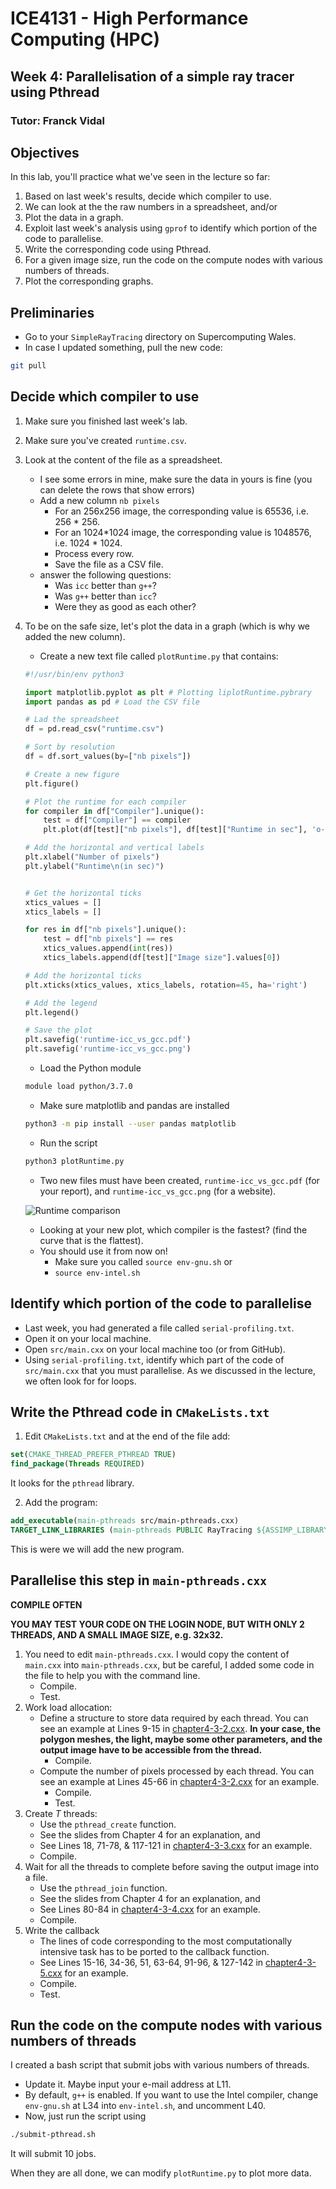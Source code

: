 # ICE4131 - High Performance Computing (HPC)
## Week 4: Parallelisation of a simple ray tracer using Pthread
### Tutor: Franck Vidal

## Objectives

In this lab, you'll practice what we've seen in the lecture so far:

1. Based on last week's results, decide which compiler to use.
  1. We can look at the the raw numbers in a spreadsheet, and/or
  2. Plot the data in a graph.
2. Exploit last week's analysis using `gprof` to identify which portion of the code to parallelise.
3. Write the corresponding code using Pthread.
4. For a given image size, run the code on the compute nodes with various numbers of threads.
5. Plot the corresponding graphs.


## Preliminaries

- Go to your `SimpleRayTracing` directory on Supercomputing Wales.
- In case I updated something, pull the new code:
```bash
git pull
```

## Decide which compiler to use

1. Make sure you finished last week's lab.
2. Make sure you've created `runtime.csv`.
3. Look at the content of the file as a spreadsheet.
    - I see some errors in mine, make sure the data in yours is fine (you can delete the rows that show errors)
    - Add a new column `nb pixels`
        - For an 256x256 image, the corresponding value is 65536, i.e. 256 * 256.
        - For an 1024*1024 image, the corresponding value is 1048576, i.e. 1024 * 1024.
        - Process every row.
        - Save the file as a CSV file.
    - answer the following questions:
        - Was `icc` better than `g++`?
        - Was `g++` better than `icc`?
        - Were they as good as each other?
4. To be on the safe size, let's plot the data in a graph (which is why we added the new column).
    - Create a new text file called `plotRuntime.py` that contains:
    ```python
    #!/usr/bin/env python3

    import matplotlib.pyplot as plt # Plotting liplotRuntime.pybrary
    import pandas as pd # Load the CSV file

    # Lad the spreadsheet
    df = pd.read_csv("runtime.csv")

    # Sort by resolution
    df = df.sort_values(by=["nb pixels"])

    # Create a new figure
    plt.figure()

    # Plot the runtime for each compiler
    for compiler in df["Compiler"].unique():
        test = df["Compiler"] == compiler
        plt.plot(df[test]["nb pixels"], df[test]["Runtime in sec"], 'o-', label=compiler)

    # Add the horizontal and vertical labels
    plt.xlabel("Number of pixels")
    plt.ylabel("Runtime\n(in sec)")


    # Get the horizontal ticks
    xtics_values = []
    xtics_labels = []

    for res in df["nb pixels"].unique():
        test = df["nb pixels"] == res
        xtics_values.append(int(res))
        xtics_labels.append(df[test]["Image size"].values[0])

    # Add the horizontal ticks
    plt.xticks(xtics_values, xtics_labels, rotation=45, ha='right')

    # Add the legend
    plt.legend()    

    # Save the plot
    plt.savefig('runtime-icc_vs_gcc.pdf')
    plt.savefig('runtime-icc_vs_gcc.png')
    ```
    - Load the Python module
    ```bash
    module load python/3.7.0
    ```
    - Make sure matplotlib and pandas are installed
    ```bash
    python3 -m pip install --user pandas matplotlib
    ```
    - Run the script
    ```bash
    python3 plotRuntime.py
    ```
    - Two new files must have been created, `runtime-icc_vs_gcc.pdf` (for your report), and `runtime-icc_vs_gcc.png` (for a website).

    ![Runtime comparison](runtime-icc_vs_gcc.png)
    - Looking at your new plot, which compiler is the fastest? (find the curve that is the flattest).
    - You should use it from now on!
        - Make sure you called `source env-gnu.sh` or
        - `source env-intel.sh`

## Identify which portion of the code to parallelise

- Last week, you had generated a file called `serial-profiling.txt`.
- Open it on your local machine.
- Open `src/main.cxx` on your local machine too (or from GitHub).
- Using `serial-profiling.txt`, identify which part of the code of `src/main.cxx` that you must parallelise. As we discussed in the lecture, we often look for for loops.

## Write the Pthread code in `CMakeLists.txt`

1. Edit `CMakeLists.txt` and at the end of the file add:

```cmake
set(CMAKE_THREAD_PREFER_PTHREAD TRUE)
find_package(Threads REQUIRED)
```

It looks for the `pthread` library.

2. Add the program:

```cmake
add_executable(main-pthreads src/main-pthreads.cxx)
TARGET_LINK_LIBRARIES (main-pthreads PUBLIC RayTracing ${ASSIMP_LIBRARY} Threads::Threads)
```

This is were we will add the new program.

## Parallelise this step in `main-pthreads.cxx`

**COMPILE OFTEN**

**YOU MAY TEST YOUR CODE ON THE LOGIN NODE, BUT WITH ONLY 2 THREADS, AND A SMALL IMAGE SIZE, e.g. 32x32.**

1. You need to edit `main-pthreads.cxx`. I would copy the content of `main.cxx` into `main-pthreads.cxx`, but be careful, I added some code in the file to help you with the command line.
    - Compile.
    - Test.
2. Work load allocation:
    - Define a structure to store data required by each thread. You can see an example at Lines 9-15 in [chapter4-3-2.cxx](../Lecture-4/chapter4-3-2.cxx). **In your case, the polygon meshes, the light, maybe some other parameters, and the output image have to be accessible from the thread.**
        - Compile.
    - Compute the number of pixels processed by each thread. You can see an example at Lines 45-66 in [chapter4-3-2.cxx](../Lecture-4/chapter4-3-2.cxx) for an example.
        - Compile.
        - Test.
3. Create *T* threads:
    - Use the `pthread_create` function.
    - See the slides from Chapter 4 for an explanation, and
    - See Lines 18, 71-78, & 117-121 in [chapter4-3-3.cxx](../Lecture-4/chapter4-3-3.cxx) for an example.
    - Compile.
4. Wait for all the threads to complete before saving the output image into a file.
    - Use the `pthread_join` function.
    - See the slides from Chapter 4 for an explanation, and
    - See Lines 80-84 in [chapter4-3-4.cxx](../Lecture-4/chapter4-3-4.cxx) for an example.
    - Compile.
5. Write the callback
    - The lines of code corresponding to the most computationally intensive task has to be ported to the callback function.
    - See Lines 15-16, 34-36, 51, 63-64, 91-96, & 127-142 in [chapter4-3-5.cxx](../Lecture-4/chapter4-3-5.cxx) for an example.
    - Compile.
    - Test.

## Run the code on the compute nodes with various numbers of threads

I created a bash script that submit jobs with various numbers of threads.

- Update it. Maybe input your e-mail address at L11.
- By default, `g++` is enabled. If you want to use the Intel compiler, change `env-gnu.sh` at L34 into `env-intel.sh`, and uncomment L40.
- Now, just run the script using
```bash
./submit-pthread.sh
```
It will submit 10 jobs.

When they are all done, we can modify `plotRuntime.py` to plot more data.
